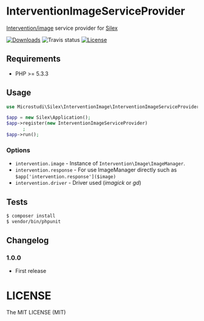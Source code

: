 # InterventionImageServiceProvider

 [Intervention/image](http://image.intervention.io/) service provider for [Silex](http://silex.sensiolabs.org)

[![Downloads](https://img.shields.io/packagist/dt/microstudi/silex-intervention-image.svg?style=flat-square)](https://packagist.org/packages/microstudi/silex-captcha)
![Travis status](https://travis-ci.org/microstudi/silex-intervention-image.svg?branch=master)
[![License](https://img.shields.io/packagist/l/microstudi/silex-captcha.svg?style=flat-square)](http://opensource.org/licenses/MIT)

## Requirements

- PHP >= 5.3.3

## Usage

```php
use Microstudi\Silex\InterventionImage\InterventionImageServiceProvider;

$app = new Silex\Application();
$app->register(new InterventionImageServiceProvider)
      ;
$app->run();
```

### Options


- `intervention.image` - Instance of `Intervention\Image\ImageManager`.
- `intervention.response` - For use ImageManager directly such as `$app['intervention.response']($image)`
- `intervention.driver` -  Driver used (*imagick* or *gd*)


## Tests

```bash
$ composer install
$ vendor/bin/phpunit
```


## Changelog

### 1.0.0

- First release

# LICENSE

The MIT LICENSE (MIT)
